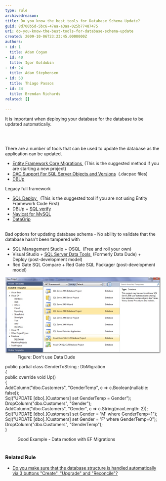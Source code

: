 ```yaml
---
type: rule
archivedreason: 
title: Do you know the best tools for Database Schema Update?
guid: 8d700b5d-5bc6-47ea-a3aa-025b77487475
uri: do-you-know-the-best-tools-for-database-schema-update
created: 2009-10-06T23:23:45.0000000Z
authors:
- id: 1
  title: Adam Cogan
- id: 40
  title: Igor Goldobin
- id: 24
  title: Adam Stephensen
- id: 53
  title: Thiago Passos
- id: 34
  title: Brendan Richards
related: []

---
```



<p class="ssw15-rteElement-P">​It is important when deploying your database for the database to be updated automatically.​​​<br></p>

<br><excerpt class='endintro'></excerpt><br>
<p>There are a number of tools that can be used to update the database as the application can be updated.<br></p><ul><li>
      <a href="https://docs.microsoft.com/en-us/ef/core/managing-schemas/migrations/">Entity Framework Core Migrations </a> (This is the suggested method if you are starting a new project)</li><li>
      <a href="https://technet.microsoft.com/en-us/library/ee210549%28v=sql.110%29.aspx">DAC Support For SQL Server Objects and Versions</a>  (.dacpac files)</li><li>
      <a href="https://dbup.readthedocs.io/en/latest/">DBUp</a><br></li></ul><p>Legacy full framework​<br></p><ul><li>
      <a href="http://sqldeploy.com/">SQL Deploy </a>  (This is the suggested tool if you are not using Entity Framework Code First)<br></li><li>DBUp + 
      <a href="https://www.nuget.org/packages/SSW.SqlVerify.Core/">SQL verify​</a><br></li><li><a href="https://navicat.com/manual/online_manual/en/navicat/win_manual/#/structure_sync">Navicat for MySQL​</a><br></li><li><a href="https://www.jetbrains.com/help/datagrip/differences-viewer-for-routines.html">DataGrip</a><br>​<br></li></ul><p>Bad options for updating database schema - No ability to validate that the database hasn't been tampered with <br></p><ul><li>SQL Management Studio + OSQL  (Free and roll your own)</li><li>Visual Studio + <a href="https://visualstudio.microsoft.com/vs/features/ssdt/">SQL Server Data Tools </a> (Formerly Data Dude) + Deploy (post-development model)</li><li>Red Gate SQL Compare + Red Gate SQL Packager (post-development model)<br></li></ul><dl class="badImage"><dt><img src="DataDude-BadExample.jpg" alt="" /></dt><dd>Figure: Don't use Data Dude</dd></dl><p class="ssw15-rteElement-CodeArea">public partial class GenderToString : DbMigration<br> {<br> public override void Up()<br> {<br> AddColumn("dbo.Customers", "GenderTemp", c => c.Boolean(nullable: false));<br> Sql("UPDATE [dbo].[Customers] set GenderTemp = Gender");<br> DropColumn("dbo.Customers", "Gender");<br> AddColumn("dbo.Customers", "Gender", c => c.String(maxLength: 2));<br> Sql("UPDATE [dbo].[Customers] set Gender = 'M' where GenderTemp=1");<br> Sql("UPDATE [dbo].[Customers] set Gender = 'F' where GenderTemp=0");<br> DropColumn("dbo.Customers", "GenderTemp");<br> }</p><dd class="ssw15-rteElement-FigureGood">​Good Example - Data motion with EF Migrations<br></dd>​

<h3 class="ssw15-rteElement-H3">Related Rule​​<br></h3><div><ul><li>​<a href="/_layouts/15/FIXUPREDIRECT.ASPX?WebId=3dfc0e07-e23a-4cbb-aac2-e778b71166a2&TermSetId=07da3ddf-0924-4cd2-a6d4-a4809ae20160&TermId=422274e3-db29-4950-b4e7-05361b3a37e0">Do you make sure that the database structure is handled automatically via 3 buttons "Create", "Upgrade" and "Reconcile"?</a></li></ul></div>



